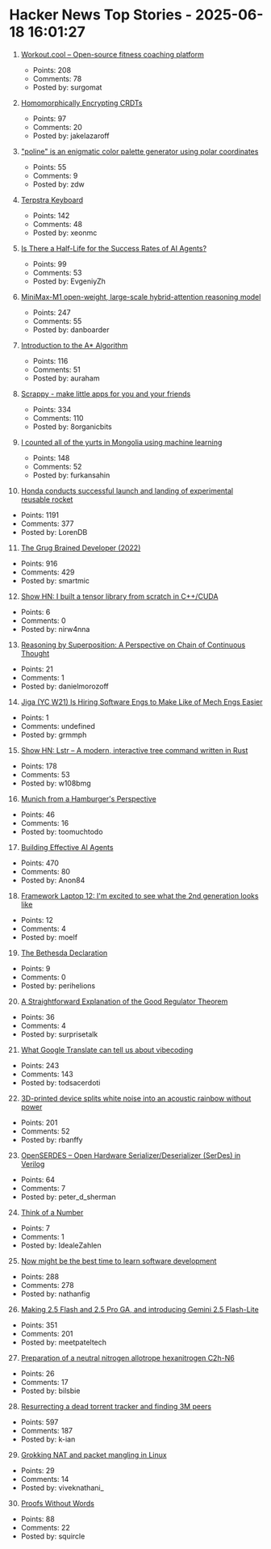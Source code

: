 # Hacker News Top Stories - 2025-06-18 16:01:27

1. [Workout.cool – Open-source fitness coaching platform](https://github.com/Snouzy/workout-cool)
   - Points: 208
   - Comments: 78
   - Posted by: surgomat

2. [Homomorphically Encrypting CRDTs](https://jakelazaroff.com/words/homomorphically-encrypted-crdts/)
   - Points: 97
   - Comments: 20
   - Posted by: jakelazaroff

3. ["poline" is an enigmatic color palette generator using polar coordinates](https://meodai.github.io/poline/)
   - Points: 55
   - Comments: 9
   - Posted by: zdw

4. [Terpstra Keyboard](http://terpstrakeyboard.com/web-app/keys.htm)
   - Points: 142
   - Comments: 48
   - Posted by: xeonmc

5. [Is There a Half-Life for the Success Rates of AI Agents?](https://www.tobyord.com/writing/half-life)
   - Points: 99
   - Comments: 53
   - Posted by: EvgeniyZh

6. [MiniMax-M1 open-weight, large-scale hybrid-attention reasoning model](https://github.com/MiniMax-AI/MiniMax-M1)
   - Points: 247
   - Comments: 55
   - Posted by: danboarder

7. [Introduction to the A* Algorithm](https://www.redblobgames.com/pathfinding/a-star/introduction.html)
   - Points: 116
   - Comments: 51
   - Posted by: auraham

8. [Scrappy - make little apps for you and your friends](https://pontus.granstrom.me/scrappy/)
   - Points: 334
   - Comments: 110
   - Posted by: 8organicbits

9. [I counted all of the yurts in Mongolia using machine learning](https://monroeclinton.com/counting-all-yurts-in-mongolia/)
   - Points: 148
   - Comments: 52
   - Posted by: furkansahin

10. [Honda conducts successful launch and landing of experimental reusable rocket](https://global.honda/en/topics/2025/c_2025-06-17ceng.html)
   - Points: 1191
   - Comments: 377
   - Posted by: LorenDB

11. [The Grug Brained Developer (2022)](https://grugbrain.dev/)
   - Points: 916
   - Comments: 429
   - Posted by: smartmic

12. [Show HN: I built a tensor library from scratch in C++/CUDA](https://github.com/nirw4nna/dsc)
   - Points: 6
   - Comments: 0
   - Posted by: nirw4nna

13. [Reasoning by Superposition: A Perspective on Chain of Continuous Thought](https://arxiv.org/abs/2505.12514)
   - Points: 21
   - Comments: 1
   - Posted by: danielmorozoff

14. [Jiga (YC W21) Is Hiring Software Engs to Make Like of Mech Engs Easier](https://www.workatastartup.com/companies/jiga)
   - Points: 1
   - Comments: undefined
   - Posted by: grmmph

15. [Show HN: Lstr – A modern, interactive tree command written in Rust](https://github.com/bgreenwell/lstr)
   - Points: 178
   - Comments: 53
   - Posted by: w108bmg

16. [Munich from a Hamburger's Perspective](https://mertbulan.com/2025/06/14/munich-from-a-hamburgers-perspective/)
   - Points: 46
   - Comments: 16
   - Posted by: toomuchtodo

17. [Building Effective AI Agents](https://www.anthropic.com/engineering/building-effective-agents)
   - Points: 470
   - Comments: 80
   - Posted by: Anon84

18. [Framework Laptop 12: I'm excited to see what the 2nd generation looks like](https://arstechnica.com/gadgets/2025/06/framework-laptop-12-review-im-excited-to-see-what-the-2nd-generation-looks-like/)
   - Points: 12
   - Comments: 4
   - Posted by: moelf

19. [The Bethesda Declaration](https://www.science.org/content/blog-post/bethesda-declaration)
   - Points: 9
   - Comments: 0
   - Posted by: perihelions

20. [A Straightforward Explanation of the Good Regulator Theorem](https://www.lesswrong.com/posts/JQefBJDHG6Wgffw6T/a-straightforward-explanation-of-the-good-regulator-theorem)
   - Points: 36
   - Comments: 4
   - Posted by: surprisetalk

21. [What Google Translate can tell us about vibecoding](https://ingrids.space/posts/what-google-translate-can-tell-us-about-vibecoding/)
   - Points: 243
   - Comments: 143
   - Posted by: todsacerdoti

22. [3D-printed device splits white noise into an acoustic rainbow without power](https://phys.org/news/2025-06-3d-device-white-noise-acoustic.html)
   - Points: 201
   - Comments: 52
   - Posted by: rbanffy

23. [OpenSERDES – Open Hardware Serializer/Deserializer (SerDes) in Verilog](https://github.com/SparcLab/OpenSERDES)
   - Points: 64
   - Comments: 7
   - Posted by: peter_d_sherman

24. [Think of a Number](https://xenaproject.wordpress.com/2025/01/20/think-of-a-number/)
   - Points: 7
   - Comments: 1
   - Posted by: IdealeZahlen

25. [Now might be the best time to learn software development](https://substack.com/home/post/p-165655726)
   - Points: 288
   - Comments: 278
   - Posted by: nathanfig

26. [Making 2.5 Flash and 2.5 Pro GA, and introducing Gemini 2.5 Flash-Lite](https://blog.google/products/gemini/gemini-2-5-model-family-expands/)
   - Points: 351
   - Comments: 201
   - Posted by: meetpateltech

27. [Preparation of a neutral nitrogen allotrope hexanitrogen C2h-N6](https://www.nature.com/articles/s41586-025-09032-9)
   - Points: 26
   - Comments: 17
   - Posted by: bilsbie

28. [Resurrecting a dead torrent tracker and finding 3M peers](https://kianbradley.com/2025/06/15/resurrecting-a-dead-tracker.html)
   - Points: 597
   - Comments: 187
   - Posted by: k-ian

29. [Grokking NAT and packet mangling in Linux](https://vivekn.dev/blog/grokking-nat-and-packet-mangling-in-linux)
   - Points: 29
   - Comments: 14
   - Posted by: viveknathani_

30. [Proofs Without Words](https://artofproblemsolving.com/wiki/index.php/Proofs_without_words)
   - Points: 88
   - Comments: 22
   - Posted by: squircle

